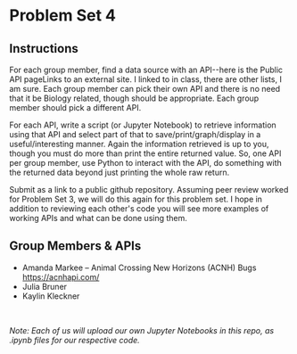 # Problem Set 4

## Instructions 

For each group member, find a data source with an API--here is the Public API pageLinks to an external site. I linked to in class, there are other lists, I am sure. Each group member can pick their own API and there is no need that it be Biology related, though should be appropriate. Each group member should pick a different API.

For each API, write a script (or Jupyter Notebook) to retrieve information using that API and select part of that to save/print/graph/display in a useful/interesting manner. Again the information retrieved is up to you, though you must do more than print the entire returned value. So, one API per group member, use Python to interact with the API, do something with the returned data beyond just printing the whole raw return.

Submit as a link to a public github repository. Assuming peer review worked for Problem Set 3, we will do this again for this problem set. I hope in addition to reviewing each other's code you will see more examples of working APIs and what can be done using them.

## Group Members & APIs
- Amanda Markee – Animal Crossing New Horizons (ACNH) Bugs https://acnhapi.com/
- Julia Bruner
- Kaylin Kleckner

</br>

_Note: Each of us will upload our own Jupyter Notebooks in this repo, as .ipynb files for our respective code._
